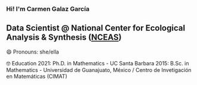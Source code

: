 ### Hi! I'm Carmen Galaz García 
## Data Scientist @ National Center for Ecological Analysis & Synthesis ([NCEAS](https://www.nceas.ucsb.edu))


😄 Pronouns: she/ella
<!--

Here are some ideas to get you started:

- 🔭 I’m currently working on ...
- 🌱 I’m currently learning ...
- 👯 I’m looking to collaborate on ...
- 🤔 I’m looking for help with ...
- 💬 Ask me about ...
- 📫 How to reach me: ...
- 😄 Pronouns: ...
- ⚡ Fun fact: ...
-->



🤓 Education
2021: Ph.D. in Mathematics - UC Santa Barbara
2015: B.Sc. in Mathematics - Universidad de Guanajuato, México / Centro de Invetigación en Matemáticas (CIMAT)
